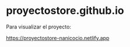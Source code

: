# proyectostore.github.io

Para visualizar el proyecto: 

  https://proyectostore-nanicocio.netlify.app
